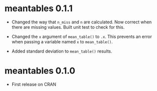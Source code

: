 # meantables 0.1.1

* Changed the way that `n_miss` and `n` are calculated. Now correct when there are missing values. Built unit test to check for this.

* Changed the `x` argument of `mean_table()` to `.x`. This prevents an error when passing a variable named `x` to `mean_table()`.

* Added standard deviation to `mean_table()` results.

# meantables 0.1.0

* First release on CRAN
